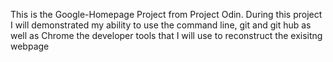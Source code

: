 This is the Google-Homepage Project from Project Odin. During this project I will demonstrated my ability to use the command line, git and git hub as well as Chrome the developer tools that I will use to reconstruct the exisitng webpage
